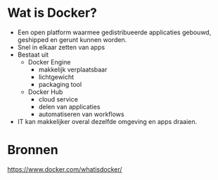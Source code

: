 # Wat is Docker?
- Een open platform waarmee gedistribueerde applicaties gebouwd, geshipped en gerunt kunnen worden.
- Snel in elkaar zetten van apps
- Bestaat uit
	- Docker Engine
		- makkelijk verplaatsbaar
		- lichtgewicht
		- packaging tool
	- Docker Hub
		- cloud service
		- delen van applicaties
		- automatiseren van workflows
- IT kan makkelijker overal dezelfde omgeving en apps draaien.

# Bronnen
https://www.docker.com/whatisdocker/
